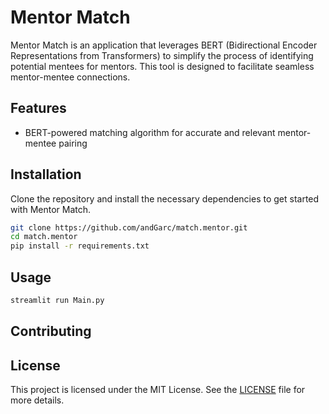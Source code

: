 # Mentor Match

Mentor Match is an application that leverages BERT (Bidirectional Encoder Representations from Transformers) to simplify the process of identifying potential mentees for mentors. This tool is designed to facilitate seamless mentor-mentee connections.

## Features

- BERT-powered matching algorithm for accurate and relevant mentor-mentee pairing

## Installation

Clone the repository and install the necessary dependencies to get started with Mentor Match.

```bash
git clone https://github.com/andGarc/match.mentor.git
cd match.mentor
pip install -r requirements.txt
```
## Usage
```bash
streamlit run Main.py
``````
## Contributing
## License
This project is licensed under the MIT License. See the [LICENSE](LICENSE) file for more details.


